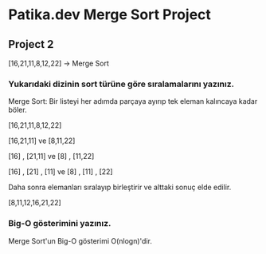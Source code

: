 # Patika.dev Merge Sort Project
## Project 2
[16,21,11,8,12,22] -> Merge Sort

### Yukarıdaki dizinin sort türüne göre sıralamalarını yazınız.

Merge Sort: Bir listeyi her adımda parçaya ayırıp tek eleman kalıncaya kadar böler.

[16,21,11,8,12,22]

[16,21,11] ve [8,11,22]

[16] , [21,11]  ve [8] , [11,22]

[16] , [21] , [11] ve [8] , [11] , [22]

Daha sonra elemanları sıralayıp birleştirir ve alttaki sonuç elde edilir.

[8,11,12,16,21,22]

### Big-O gösterimini yazınız.

Merge Sort'un Big-O gösterimi O(nlogn)'dir.



